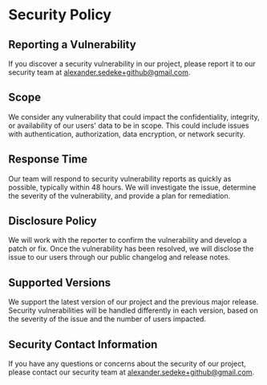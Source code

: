 # Security Policy

## Reporting a Vulnerability

If you discover a security vulnerability in our project, please report it to our security team at alexander.sedeke+github@gmail.com.

## Scope

We consider any vulnerability that could impact the confidentiality, integrity, or availability of our users' data to be in scope. This could include issues with authentication, authorization, data encryption, or network security.

## Response Time

Our team will respond to security vulnerability reports as quickly as possible, typically within 48 hours. We will investigate the issue, determine the severity of the vulnerability, and provide a plan for remediation.

## Disclosure Policy

We will work with the reporter to confirm the vulnerability and develop a patch or fix. Once the vulnerability has been resolved, we will disclose the issue to our users through our public changelog and release notes.

## Supported Versions

We support the latest version of our project and the previous major release. Security vulnerabilities will be handled differently in each version, based on the severity of the issue and the number of users impacted.

## Security Contact Information

If you have any questions or concerns about the security of our project, please contact our security team at alexander.sedeke+github@gmail.com.
